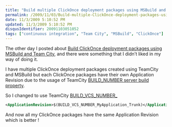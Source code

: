 ```yaml
---
title: "Build multiple ClickOnce deployment packages using MSBuild and Team City"
permalink: /2009/11/03/Build-multiple-ClickOnce-deployment-packages-using-MSBuild-and-Team-City/
date: 11/3/2009 5:10:52 PM
updated: 11/3/2009 5:10:52 PM
disqusIdentifier: 20091103051052
tags: ["continuous integration", "Team City", "MSBuild", "ClickOnce"]
---
```

The other day I posted about [Build ClickOnce deployment packages using MSBuild and Team City](http://weblogs.asp.net/lkempe/archive/2009/10/27/build-clickonce-deployment-packages-using-msbuild-and-team-city.aspx), and there were something that I didn’t liked in my way of doing it.

I have multiple ClickOnce deployment packages created using TeamCity and MSBuild but each ClickOnce packages have their own Application Revision due to the usage of TeamCity [BUILD_NUMBER server build property](http://www.jetbrains.net/confluence/display/TCD4/Predefined+Properties).
<!-- more -->

So I changed to use TeamCity [BUILD_VCS_NUMBER_<simplified VCS root name>](http://www.jetbrains.net/confluence/display/TCD4/Predefined+Properties)

````xml
<ApplicationRevision>$(BUILD_VCS_NUMBER_MyApplication_Trunk)</ApplicationRevision>
````

And now all my ClickOnce packages have the same Application Revision which is better !
